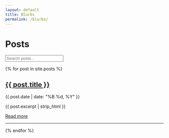 ```yaml
---
layout: default
title: Blurbs
permalink: /blurbs/
---
```


<h1 class="blurb-title">Posts</h1>

<input type="text" 
       id="blurb-search" 
       placeholder="Search posts..." />

<div class="blurb-list">
  {% for post in site.posts %}
    <div class="post-card"
         data-title="{{ post.title | downcase | escape }}"
         data-excerpt="{{ post.excerpt | strip_html | downcase | escape }}"
         data-tags="{{ post.tags | join: ' ' | downcase | escape }}">
      <h2><a href="{{ post.url | relative_url }}">{{ post.title }}</a></h2>
      <p class="post-date">{{ post.date | date: "%B %d, %Y" }}</p>
      <p class="post-excerpt">{{ post.excerpt | strip_html }}</p>
      <a class="read-more" href="{{ post.url | relative_url }}">Read more</a>
    </div>
    <hr class="post-divider">
  {% endfor %}
</div>

<script>
(function(){
  const searchInput = document.getElementById('blurb-search');
  const posts = Array.from(document.querySelectorAll('.post-card'));

  function filterPosts(){
    const q = (searchInput.value || '').toLowerCase().trim();
    posts.forEach(post => {
      const title = post.dataset.title || '';
      const excerpt = post.dataset.excerpt || '';
      const tags = post.dataset.tags || '';
      const match = q === '' || title.includes(q) || excerpt.includes(q) || tags.includes(q);
      post.style.display = match ? '' : 'none';
      const hr = post.nextElementSibling;
      if(hr && hr.classList.contains('post-divider')) hr.style.display = match ? '' : 'none';
    });
  }

  searchInput.addEventListener('input', filterPosts);

  document.addEventListener('keydown', e => {
    if(e.key === '/' && !['INPUT','TEXTAREA'].includes(document.activeElement.tagName)){
      e.preventDefault();
      searchInput.focus();
      searchInput.select();
    }
  });
})();
</script>
